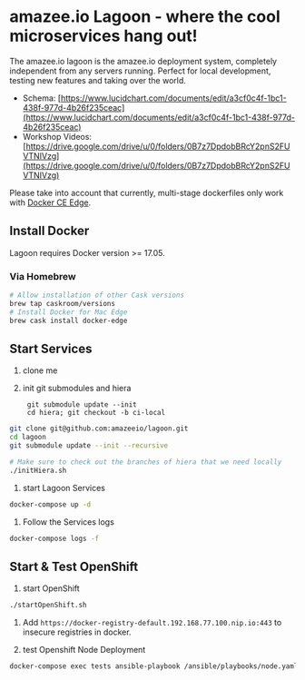 # amazee.io Lagoon - where the cool microservices hang out!

The amazee.io lagoon is the amazee.io deployment system, completely independent from any servers running. Perfect for local development, testing new features and taking over the world.

- Schema: [https://www.lucidchart.com/documents/edit/a3cf0c4f-1bc1-438f-977d-4b26f235ceac](https://www.lucidchart.com/documents/edit/a3cf0c4f-1bc1-438f-977d-4b26f235ceac)
- Workshop Videos: [https://drive.google.com/drive/u/0/folders/0B7z7DpdobBRcY2pnS2FUVTNIVzg](https://drive.google.com/drive/u/0/folders/0B7z7DpdobBRcY2pnS2FUVTNIVzg)

Please take into account that currently, multi-stage dockerfiles only work with [Docker CE Edge](https://docs.docker.com/edge/).


## Install Docker

Lagoon requires Docker version >= 17.05.

### Via Homebrew

```sh
# Allow installation of other Cask versions
brew tap caskroom/versions
# Install Docker for Mac Edge
brew cask install docker-edge
```
## Start Services

1. clone me
1. init git submodules and hiera

		git submodule update --init
		cd hiera; git checkout -b ci-local

```sh
git clone git@github.com:amazeeio/lagoon.git
cd lagoon
git submodule update --init --recursive

# Make sure to check out the branches of hiera that we need locally
./initHiera.sh
```

1. start Lagoon Services

```sh
docker-compose up -d
```

1. Follow the Services logs

```sh
docker-compose logs -f
```

## Start & Test OpenShift

1. start OpenShift

```sh
./startOpenShift.sh
```

1. Add `https://docker-registry-default.192.168.77.100.nip.io:443` to insecure registries in docker.

1. test Openshift Node Deployment

```sh
docker-compose exec tests ansible-playbook /ansible/playbooks/node.yaml
```
